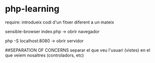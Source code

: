 # php-learning

require: introdueix codi d'un fitxer diferent a un mateix

sensible-browser index.php -> obrir navegador


php -S localhost:8080 -> obrir servidor

##SEPARATION OF CONCERNS
separar el que veu l'usuari (vistes) en el que veiem nosaltres (controladors, etc)